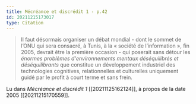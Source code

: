 ```yaml
---
title: Mécréance et discrédit 1 - p.42
id: 20211215173017
type: Citation
---
```


> Il faut désormais organiser un débat mondial - dont le sommet de l’ONU qui sera consacré, à Tunis, à la « société de l’information », fin 2005, devrait être la première occasion - qui poserait sans détour les *énormes problèmes d'environnements mentaux déséquilibrés et déséquilibrants* que constitue un développement industriel des technologies cognitives, relationnelles et culturelles uniquement guidé par le profit à court terme et sans frein.

Lu dans *Mécréance et discrédit 1* [[20211125162124]], à propos de la date 2005 [[20211215170559]].